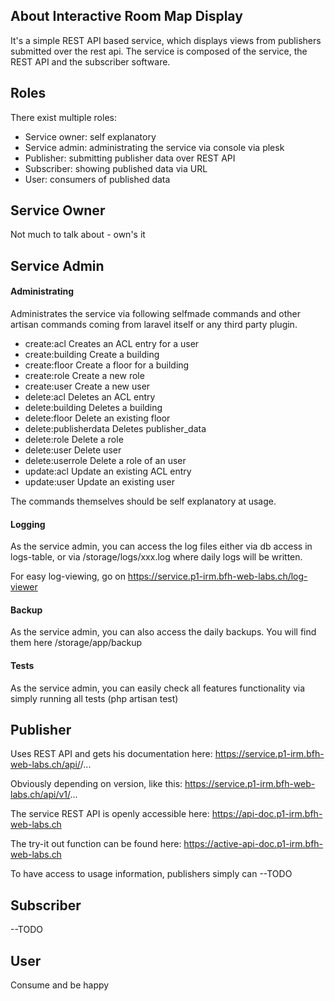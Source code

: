 ## About Interactive Room Map Display

It's a simple REST API based service, which displays views from publishers submitted over the rest api.
The service is composed of the service, the REST API and the subscriber software.

## Roles

There exist multiple roles:
- Service owner: self explanatory
- Service admin: administrating the service via console via plesk
- Publisher: submitting publisher data over REST API
- Subscriber: showing published data via URL
- User: consumers of published data

## Service Owner

Not much to talk about - own's it

## Service Admin

#### Administrating

Administrates the service via following selfmade commands and other artisan commands coming from laravel itself or any third party plugin.
- create:acl             Creates an ACL entry for a user
- create:building        Create a building
- create:floor           Create a floor for a building
- create:role            Create a new role
- create:user            Create a new user
- delete:acl             Deletes an ACL entry
- delete:building        Deletes a building
- delete:floor           Delete an existing floor
- delete:publisherdata   Deletes publisher_data
- delete:role            Delete a role
- delete:user            Delete user
- delete:userrole        Delete a role of an user
- update:acl             Update an existing ACL entry
- update:user            Update an existing user

The commands themselves should be self explanatory at usage.

#### Logging

As the service admin, you can access the log files either via db access in logs-table, or via 
/storage/logs/xxx.log where daily logs will be written.

For easy log-viewing, go on https://service.p1-irm.bfh-web-labs.ch/log-viewer

#### Backup

As the service admin, you can also access the daily backups. You will find them here /storage/app/backup

#### Tests

As the service admin, you can easily check all features functionality via simply running all tests (php artisan test)

## Publisher

Uses REST API and gets his documentation here: https://service.p1-irm.bfh-web-labs.ch/api/<version>/...

Obviously depending on version, like this: https://service.p1-irm.bfh-web-labs.ch/api/v1/...

The service REST API is openly accessible here: https://api-doc.p1-irm.bfh-web-labs.ch

The try-it out function can be found here: https://active-api-doc.p1-irm.bfh-web-labs.ch

To have access to usage information, publishers simply can
--TODO

## Subscriber

--TODO

## User

Consume and be happy
